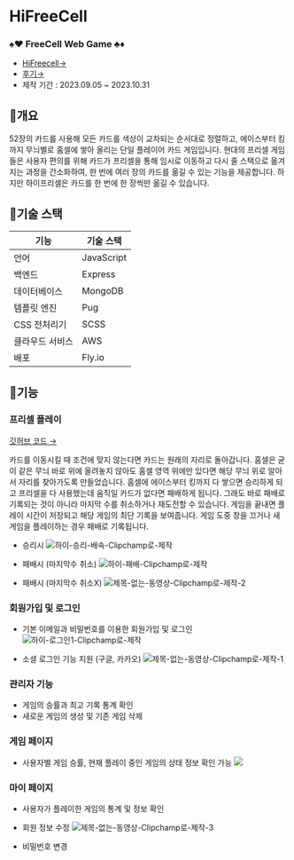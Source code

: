 # HiFreeCell
### ♠️♥️ FreeCell Web Game  ♣️♦️

- [HiFreecell→](https://hi-freecell.fly.dev/)
- [후기→](https://velog.io/@kangmin01/HiFreecell-%EC%A0%9C%EC%9E%91-%ED%9B%84%EA%B8%B0)
- 제작 기간 : 2023.09.05 ~ 2023.10.31


## 🔸개요
52장의 카드를 사용해 모든 카드를 색상이 교차되는 순서대로 정렬하고, 에이스부터 킹까지 무늬별로 홈셀에 쌓아 올리는 단일 플레이어 카드 게임입니다. 현대의 프리셀 게임들은 사용자 편의를 위해 카드가 프리셀을 통해 임시로 이동하고 다시 줄 스택으로 옮겨지는 과정을 간소화하여, 한 번에 여러 장의 카드를 옮길 수 있는 기능을 제공합니다. 하지만 하이프리셀은 카드를 한 번에 한 장씩만 옮길 수 있습니다.

## 🔸기술 스택
|기능|기술 스택|
|--|--|
|언어|JavaScript|
|백엔드|Express|
|데이터베이스| MongoDB|
|템플릿 엔진|Pug|
|CSS 전처리기| SCSS|
|클라우드 서비스| AWS|
|배포| Fly.io|

## 🔸기능

### 프리셀 플레이
[깃허브 코드 →](https://github.com/kangmin01/HiFreeCell/blob/main/src/client/js/gamePlay.js)

카드를 이동시킬 때 조건에 맞지 않는다면 카드는 원래의 자리로 돌아갑니다. 홈셀은 굳이 같은 무늬 바로 위에 올려놓지 않아도 홈셀 영역 위에만 있다면 해당 무늬 위로 알아서 자리를 찾아가도록 만들었습니다. 홈셀에 에이스부터 킹까지 다 쌓으면 승리하게 되고 프리셀을 다 사용했는데 움직일 카드가 없다면 패배하게 됩니다. 그래도 바로 패배로 기록되는 것이 아니라 마지막 수를 취소하거나 재도전할 수 있습니다. 게임을 끝내면 플레이 시간이 저장되고 해당 게임의 최단 기록을 보여줍니다. 게임 도중 창을 끄거나 새 게임을 플레이하는 경우 패배로 기록됩니다.

- 승리시
![하이-승리-배속-Clipchamp로-제작](https://github.com/kangmin01/HiFreeCell/assets/57487175/3d0d3bc5-055a-46b3-81d1-28435eb96ae3)

- 패배시 (마지막수 취소)
![하이-패배-Clipchamp로-제작](https://github.com/kangmin01/HiFreeCell/assets/57487175/9c72f082-ca3f-4b1c-9bcc-1af52dac6ab3)

- 패배시 (마지막수 취소X)
![제목-없는-동영상-Clipchamp로-제작-_2_](https://github.com/kangmin01/HiFreeCell/assets/57487175/a5f35d93-f3e0-489c-9d9e-6579c2e5fe90)

### 회원가입 및 로그인
- 기본 이메일과 비밀번호를 이용한 회원가입 및 로그인
![하이-로그인1-Clipchamp로-제작](https://github.com/kangmin01/HiFreeCell/assets/57487175/66c8a9bd-3121-4268-a7a3-c52e192bac9e)

- 소셜 로그인 기능 지원 (구글, 카카오)
![제목-없는-동영상-Clipchamp로-제작-_1_](https://github.com/kangmin01/HiFreeCell/assets/57487175/d36d4643-4f8b-4a64-b5b4-2bc8dba12a4d)

### 관리자 기능
- 게임의 승률과 최고 기록 통계 확인
- 새로운 게임의 생성 및 기존 게임 삭제

### 게임 페이지
- 사용자별 게임 승률, 현재 플레이 중인 게임의 상태 정보 확인 가능
![](https://velog.velcdn.com/images/kangmin01/post/71bf3db8-ff09-42d8-a77d-8e67abae6679/image.png)

### 마이 페이지
- 사용자가 플레이한 게임의 통계 및 정보 확인
- 회원 정보 수정
![제목-없는-동영상-Clipchamp로-제작-_3_](https://github.com/kangmin01/HiFreeCell/assets/57487175/151b56cc-fa73-41a6-acc6-b78658550342)

- 비밀번호 변경
